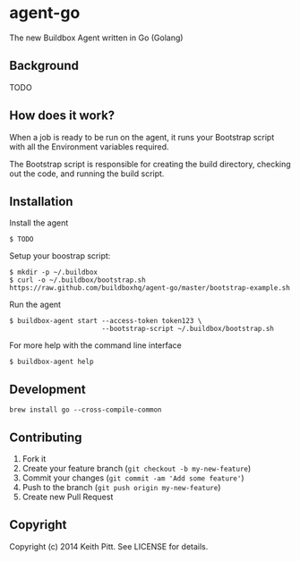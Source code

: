 # agent-go

The new Buildbox Agent written in Go (Golang)

## Background

TODO

## How does it work?

When a job is ready to be run on the agent, it runs your Bootstrap script with all the Environment variables required.

The Bootstrap script is responsible for creating the build directory, checking out the code, and running the build script.

## Installation

Install the agent

    $ TODO

Setup your boostrap script:

    $ mkdir -p ~/.buildbox
    $ curl -o ~/.buildbox/bootstrap.sh https://raw.github.com/buildboxhq/agent-go/master/bootstrap-example.sh

Run the agent

    $ buildbox-agent start --access-token token123 \
                           --bootstrap-script ~/.buildbox/bootstrap.sh

For more help with the command line interface

    $ buildbox-agent help

## Development

`brew install go --cross-compile-common`

## Contributing

1. Fork it
2. Create your feature branch (`git checkout -b my-new-feature`)
3. Commit your changes (`git commit -am 'Add some feature'`)
4. Push to the branch (`git push origin my-new-feature`)
5. Create new Pull Request

## Copyright

Copyright (c) 2014 Keith Pitt. See LICENSE for details.
